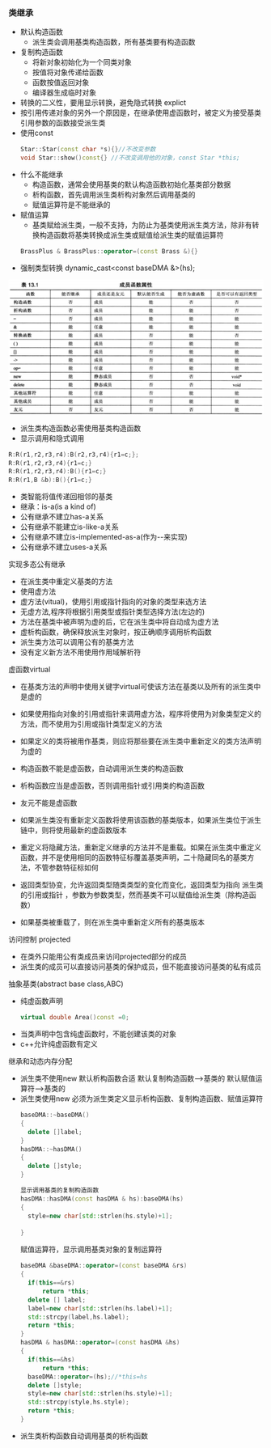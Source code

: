 ### 类继承
>
* 默认构造函数
  - 派生类会调用基类构造函数，所有基类要有构造函数
* 复制构造函数
  - 将新对象初始化为一个同类对象
  - 按值将对象传递给函数
  - 函数按值返回对象
  - 编译器生成临时对象
* 转换的二义性，要用显示转换，避免隐式转换 explict
* 按引用传递对象的另外一个原因是，在继承使用虚函数时，被定义为接受基类引用参数的函数接受派生类
* 使用const
  ```cpp
  Star::Star(const char *s){}//不改变参数
  void Star::show()const{} //不改变调用他的对象，const Star *this;
  ```
* 什么不能继承
  - 构造函数，通常会使用基类的默认构造函数初始化基类部分数据
  - 析构函数，首先调用派生类析构对象然后调用基类的
  - 赋值运算符是不能继承的
* 赋值运算
  - 基类赋给派生类，一般不支持，为防止为基类使用派生类方法，除非有转换构造函数将基类转换成派生类或赋值给派生类的赋值运算符
  ```cpp
  BrassPlus & BrassPlus::operator=(const Brass &){}
  ```
* 强制类型转换
dynamic_cast<const baseDMA &>(hs);
>
![class](../image/class.png)
>
* 派生类构造函数必需使用基类构造函数
* 显示调用和隐式调用
```cpp
R:R(r1,r2,r3,r4):B(r2,r3,r4){r1=c;};
R:R(r1,r2,r3,r4){r1=c;}
R:R(r1,r2,r3,r4):B(){r1=c;}
R:R(r1,B &b):B(){r1=c;}
```
* 类智能将值传递回相邻的基类
* 继承：is-a(is a kind of)
* 公有继承不建立has-a关系
* 公有继承不能建立is-like-a关系
* 公有继承不建立is-implemented-as-a(作为--来实现)
* 公有继承不建立uses-a关系
>
实现多态公有继承
>
* 在派生类中重定义基类的方法
* 使用虚方法
* 虚方法(vitual)，使用引用或指针指向的对象的类型来选方法
* 无虚方法,程序将根据引用类型或指针类型选择方法(左边的)
* 方法在基类中被声明为虚的后，它在派生类中将自动成为虚方法
* 虚析构函数，确保释放派生对象时，按正确顺序调用析构函数
* 派生类方法可以调用公有的基类方法
* 没有定义新方法不用使用作用域解析符
>
虚函数virtual
>
* 在基类方法的声明中使用关键字virtual可使该方法在基类以及所有的派生类中是虚的
* 如果使用指向对象的引用或指针来调用虚方法，程序将使用为对象类型定义的方法，而不使用为引用或指针类型定义的方法
* 如果定义的类将被用作基类，则应将那些要在派生类中重新定义的类方法声明为虚的
* 构造函数不能是虚函数，自动调用派生类的构造函数
* 析构函数应当是虚函数，否则调用指针或引用类的构造函数
* 友元不能是虚函数
* 如果派生类没有重新定义函数将使用该函数的基类版本，如果派生类位于派生链中，则将使用最新的虚函数版本
* 重定义将隐藏方法，重新定义继承的方法并不是重载。如果在派生类中重定义函数，并不是使用相同的函数特征标覆盖基类声明，二十隐藏同名的基类方法，不管参数特征标如何

* 返回类型协变，允许返回类型随类类型的变化而变化，返回类型为指向 派生类的引用或指针 ，参数为参数类型，然而基类不可以赋值给派生类（除构造函数）
* 如果基类被重载了，则在派生类中重新定义所有的基类版本
>

访问控制 projected
>
* 在类外只能用公有类成员来访问projected部分的成员
* 派生类的成员可以直接访问基类的保护成员，但不能直接访问基类的私有成员
>
抽象基类(abstract base class,ABC)
>
* 纯虚函数声明
  ```cpp
  virtual double Area()const =0;
  ```
* 当类声明中包含纯虚函数时，不能创建该类的对象
* c++允许纯虚函数有定义
>

继承和动态内存分配
>
* 派生类不使用new
  默认析构函数合适
  默认复制构造函数-->基类的
  默认赋值运算符-->基类的
* 派生类使用new
  必须为派生类定义显示析构函数、复制构造函数、赋值运算符
  ```cpp
  baseDMA::~baseDMA()
  {
  	delete []label;
  }
  hasDMA::~hasDMA()
  {
  	delete []style;
  }
  ```
  ```cpp
  显示调用基类的复制构造函数
  hasDMA::hasDMA(const hasDMA & hs):baseDMA(hs)
  {
  	style=new char[std::strlen(hs.style)+1];

  }
  ```
  赋值运算符，显示调用基类对象的复制运算符
  ```cpp
  baseDMA &baseDMA::operator=(const baseDMA &rs)
  {
  	if(this==&rs)
  		return *this;
    delete [] label;
    label=new char[std::strlen(hs.label)+1];
    std::strcpy(label,hs.label);
    return *this;
  }
  hasDMA & hasDMA::operator=(const hasDMA &hs)
  {
  	if(this==&hs)
  		return *this;
    baseDMA::operator=(hs);//*this=hs
    delete []style;
    style=new char[std::strlen(hs.style)+1];
    std::strcpy(style,hs.style);
    return *this;
  }
  ```
* 派生类析构函数自动调用基类的析构函数

>